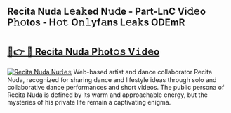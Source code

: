 ## Recita Nuda L𝚎a𝚔ed N𝚞𝚍e - Part-LnC Vi𝚍𝚎o P𝚑𝚘tos - H𝚘𝚝 O𝚗𝚕yf𝚊ns L𝚎a𝚔s ODEmR

# <h2><a href="http://kfdlexk.oniu.top/?m=Recita+Nuda">🔗👉 🔴 Recita Nuda P𝚑ot𝚘𝚜 V𝚒d𝚎o</a></h2>

[![Recita Nuda Nu𝚍e𝚜](https://i.imgur.com/0qMVB7G.gif)](http://kfdlexk.oniu.top/?m=Recita+Nuda)
Web-based artist and dance collaborator Recita Nuda, recognized for sharing dance and lifestyle ideas through solo and collaborative dance performances and short videos. The public persona of Recita Nuda is defined by its warm and approachable energy, but the mysteries of his private life remain a captivating enigma.  
